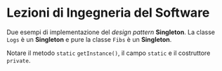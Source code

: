 # Lezioni di Ingegneria del Software

Due esempi di implementazione del *design pattern* **Singleton**. La classe `Logs` è un **Singleton** e pure la classe `Fibs` è un **Singleton**.

Notare il metodo `static` `getInstance()`, il campo `static` e il costruttore `private`.
